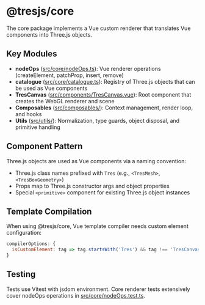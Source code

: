 # @tresjs/core

The core package implements a Vue custom renderer that translates Vue components into Three.js objects.

## Key Modules

- **nodeOps** ([src/core/nodeOps.ts](src/core/nodeOps.ts)): Vue renderer operations (createElement, patchProp, insert, remove)
- **catalogue** ([src/core/catalogue.ts](src/core/catalogue.ts)): Registry of Three.js objects that can be used as Vue components
- **TresCanvas** ([src/components/TresCanvas.vue](src/components/TresCanvas.vue)): Root component that creates the WebGL renderer and scene
- **Composables** ([src/composables/](src/composables/)): Context management, render loop, and hooks
- **Utils** ([src/utils/](src/utils/)): Normalization, type guards, object disposal, and primitive handling

## Component Pattern

Three.js objects are used as Vue components via a naming convention:
- Three.js class names prefixed with `Tres` (e.g., `<TresMesh>`, `<TresBoxGeometry>`)
- Props map to Three.js constructor args and object properties
- Special `<primitive>` component for existing Three.js object instances

## Template Compilation

When using @tresjs/core, Vue template compiler needs custom element configuration:
```js
compilerOptions: {
  isCustomElement: tag => tag.startsWith('Tres') && tag !== 'TresCanvas'
}
```

## Testing

Tests use Vitest with jsdom environment. Core renderer tests extensively cover nodeOps operations in [src/core/nodeOps.test.ts](src/core/nodeOps.test.ts).

